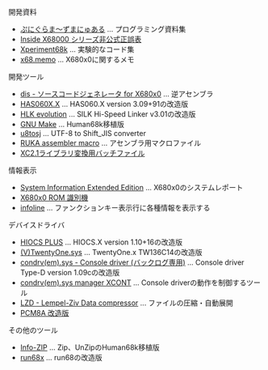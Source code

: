 開発資料
- [ぷにぐらま～ずまにゅある](https://github.com/kg68k/puni) ... プログラミング資料集
- [Inside X68000 シリーズ非公式正誤表](https://kg68k.github.io/InsideX68000-errata/)
- [Xperiment68k](https://github.com/kg68k/xperiment68k) ... 実験的なコード集
- [x68.memo](https://github.com/kg68k/x68.memo) ... X680x0に関するメモ

開発ツール
- [dis - ソースコードジェネレータ for X680x0](https://github.com/kg68k/dis) ... 逆アセンブラ
- [HAS060X.X](https://github.com/kg68k/has060xx) ... HAS060.X version 3.09+91の改造版
- [HLK evolution](https://github.com/kg68k/hlk-ev) ... SILK Hi-Speed Linker v3.01の改造版
- [GNU Make](https://github.com/kg68k/gnu-make-human68k) ... Human68k移植版
- [u8tosj](https://github.com/kg68k/u8tosj) ... UTF-8 to Shift_JIS converter
- [RUKA assembler macro](https://github.com/kg68k/ruka-macro) ... アセンブラ用マクロファイル
- [XC2.1ライブラリ変換用バッチファイル](https://github.com/kg68k/xc21-ltoa)

情報表示
- [System Information Extended Edition](https://github.com/kg68k/si-ee) ... X680x0のシステムレポート
- [X680x0 ROM 識別機](https://kg68k.github.io/x680x0-romid/)
- [infoline](https://github.com/kg68k/infoline) ... ファンクションキー表示行に各種情報を表示する

デバイスドライバ
- [HIOCS PLUS](https://github.com/kg68k/hiocs-plus) ... HIOCS.X version 1.10+16の改造版
- [(V)TwentyOne.sys](https://github.com/kg68k/twentyonesys) ... TwentyOne.x TW136C14の改造版
- [condrv(em).sys - Console driver (バックログ専用)](https://github.com/kg68k/condrv)
  ... Console driver Type-D version 1.09cの改造版
- [condrv(em).sys manager XCONT](https://github.com/kg68k/condrv-xcont)
  ... Console driverの動作を制御するツール
- [LZD - Lempel-Ziv Data compressor](https://github.com/kg68k/lzd) ... ファイルの圧縮・自動展開
- [PCM8A 改造版](https://github.com/kg68k/pcm8a)

その他のツール
- [Info-ZIP](https://github.com/kg68k/info-zip-human68k) ... Zip、UnZipのHuman68k移植版
- [run68x](https://github.com/kg68k/run68x) ... run68の改造版
